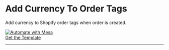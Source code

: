 # Add Currency To Order Tags
Add currency to Shopify order tags when order is created.

[![Automate with Mesa](https://www.getmesa.com/images/integrate.png)<br />Get the Template](https://www.getmesa.com/install/shoppad/mesa-templates/shopify/order/add-currency-to-order-tags)

---
